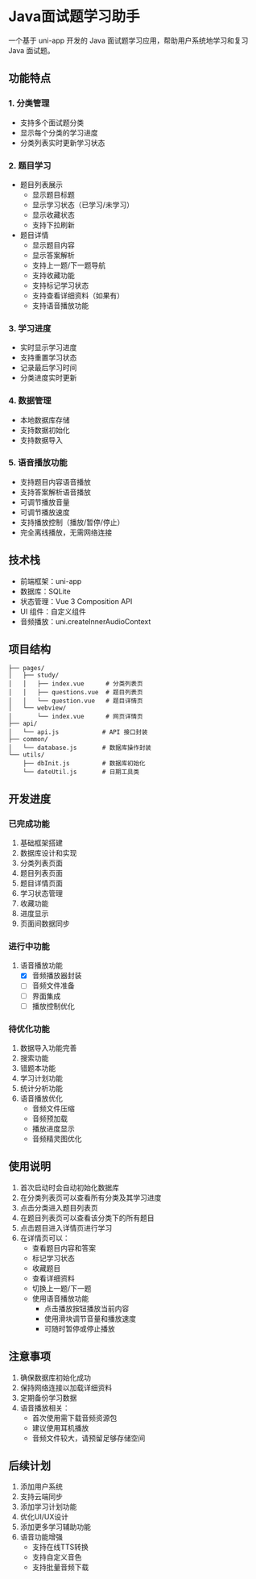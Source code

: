 # Java面试题学习助手

一个基于 uni-app 开发的 Java 面试题学习应用，帮助用户系统地学习和复习 Java 面试题。

## 功能特点

### 1. 分类管理
- 支持多个面试题分类
- 显示每个分类的学习进度
- 分类列表实时更新学习状态

### 2. 题目学习
- 题目列表展示
  - 显示题目标题
  - 显示学习状态（已学习/未学习）
  - 显示收藏状态
  - 支持下拉刷新
- 题目详情
  - 显示题目内容
  - 显示答案解析
  - 支持上一题/下一题导航
  - 支持收藏功能
  - 支持标记学习状态
  - 支持查看详细资料（如果有）
  - 支持语音播放功能

### 3. 学习进度
- 实时显示学习进度
- 支持重置学习状态
- 记录最后学习时间
- 分类进度实时更新

### 4. 数据管理
- 本地数据库存储
- 支持数据初始化
- 支持数据导入

### 5. 语音播放功能
- 支持题目内容语音播放
- 支持答案解析语音播放
- 可调节播放音量
- 可调节播放速度
- 支持播放控制（播放/暂停/停止）
- 完全离线播放，无需网络连接

## 技术栈

- 前端框架：uni-app
- 数据库：SQLite
- 状态管理：Vue 3 Composition API
- UI 组件：自定义组件
- 音频播放：uni.createInnerAudioContext

## 项目结构

```
├── pages/
│   ├── study/
│   │   ├── index.vue      # 分类列表页
│   │   ├── questions.vue  # 题目列表页
│   │   └── question.vue   # 题目详情页
│   └── webview/
│       └── index.vue      # 网页详情页
├── api/
│   └── api.js            # API 接口封装
├── common/
│   └── database.js       # 数据库操作封装
└── utils/
    ├── dbInit.js         # 数据库初始化
    └── dateUtil.js       # 日期工具类
```

## 开发进度

### 已完成功能
1. 基础框架搭建
2. 数据库设计和实现
3. 分类列表页面
4. 题目列表页面
5. 题目详情页面
6. 学习状态管理
7. 收藏功能
8. 进度显示
9. 页面间数据同步

### 进行中功能
1. 语音播放功能
   - [x] 音频播放器封装
   - [ ] 音频文件准备
   - [ ] 界面集成
   - [ ] 播放控制优化

### 待优化功能
1. 数据导入功能完善
2. 搜索功能
3. 错题本功能
4. 学习计划功能
5. 统计分析功能
6. 语音播放优化
   - 音频文件压缩
   - 音频预加载
   - 播放进度显示
   - 音频精灵图优化

## 使用说明

1. 首次启动时会自动初始化数据库
2. 在分类列表页可以查看所有分类及其学习进度
3. 点击分类进入题目列表页
4. 在题目列表页可以查看该分类下的所有题目
5. 点击题目进入详情页进行学习
6. 在详情页可以：
   - 查看题目内容和答案
   - 标记学习状态
   - 收藏题目
   - 查看详细资料
   - 切换上一题/下一题
   - 使用语音播放功能
     - 点击播放按钮播放当前内容
     - 使用滑块调节音量和播放速度
     - 可随时暂停或停止播放

## 注意事项

1. 确保数据库初始化成功
2. 保持网络连接以加载详细资料
3. 定期备份学习数据
4. 语音播放相关：
   - 首次使用需下载音频资源包
   - 建议使用耳机播放
   - 音频文件较大，请预留足够存储空间

## 后续计划

1. 添加用户系统
2. 支持云端同步
3. 添加学习计划功能
4. 优化UI/UX设计
5. 添加更多学习辅助功能
6. 语音功能增强
   - 支持在线TTS转换
   - 支持自定义音色
   - 支持批量音频下载 